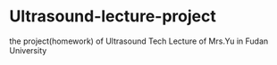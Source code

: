 # Ultrasound-lecture-project
the project(homework) of Ultrasound Tech Lecture of Mrs.Yu in Fudan University
